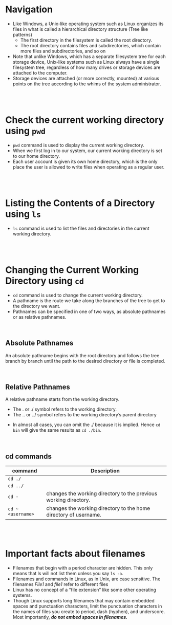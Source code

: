 # Navigation

* Like Windows, a Unix-like operating system such as Linux organizes its files in what is called a hierarchical directory structure (Tree like patterns)
    - The first directory in the filesystem is called the root directory. 
    - The root directory contains files and subdirectories, which contain more files and subdirectories, and so on
* Note that unlike Windows, which has a separate filesystem tree for each storage device, Unix-like systems such as Linux always have a single filesystem tree, regardless of how many drives or storage devices are attached to the computer. 
* Storage devices are attached (or more correctly, mounted) at various points on the tree according to the whims of the system administrator.

<br/>
<br/>

# Check the current working directory using `pwd`

* `pwd` command is used to display the current working directory.
* When we first log in to our system, our current working directory is set to our home directory. 
* Each user account is given its own home directory, which is the only place the user is allowed to write files when operating as a regular user.

<br/>
<br/>

# Listing the Contents of a Directory using `ls`

* `ls` command is used to list the files and directories in the current working directory.

<br/>
<br/>

# Changing the Current Working Directory using `cd`

* `cd` command is used to change the current working directory.
* A pathname is the route we take along the branches of the tree to get to the directory we want. 
* Pathnames can be specified in one of two ways, as absolute pathnames or as relative pathnames.

<br/>

## Absolute Pathnames

An absolute pathname begins with the root directory and follows the tree branch by branch until the path to the desired directory or file is completed.

<br/>

## Relative Pathnames

A relative pathname starts from the working directory.

- The . or ./ symbol refers to the working directory.
- The .. or ../ symbol refers to the working directory’s parent directory
* In almost all cases, you can omit the ./ because it is implied. Hence `cd bin` will give the same results as `cd ./bin`.

<br/>

## cd commands

| command | Description |
|---|---|
| `cd ./` |  |
| `cd ../` |  |
| `cd -` | changes the working directory to the previous working directory. |
| `cd ~<username>` | changes the working directory to the home directory of username.| 


<br/>
<br/>

# Important facts about filenames

- Filenames that begin with a period character are hidden. This only means that ls will not list them unless you say `ls -a`.
- Filenames and commands in Linux, as in Unix, are case sensitive. The filenames *File1* and *file1* refer to different files
- Linux has no concept of a “file extension” like some other operating systems.
- Though Linux supports long filenames that may contain embedded spaces and punctuation characters, limit the punctuation characters in the names of files you create to period, dash (hyphen), and underscore. Most importantly, ***do not embed spaces in filenames.***

<br/>
<br/>